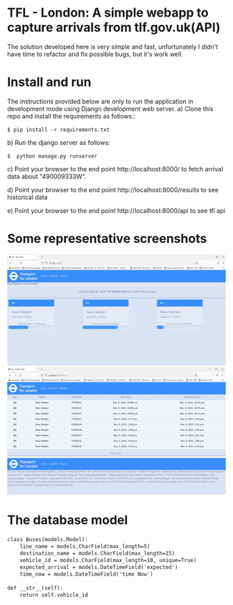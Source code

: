 
TFL - London: A simple webapp to capture arrivals from tlf.gov.uk(API)
=========================================================== 
The solution developed here is very simple and fast, unfortunately I didn't have time to refactor and fix possible bugs, but it's work well.


Install and run
=============
The instructions provided below are only to run the application in development mode using Django development web server.
a) Clone this repo and install the requirements as follows::

    $ pip install -r requirements.txt

b) Run the django server as follows:
 
    $  python manage.py runserver

c) Point your browser to the end point http://localhost:8000/ to fetch arrival data about "490009333W".

d) Point your browser to the end point http://localhost:8000/results to see historical data

e) Point your browser to the end point http://localhost:8000/api to see tfl api

        
 Some representative screenshots
===============================

![Alt text](index.jpg)
![Alt text](results.jpg)
![Alt text](api.jpg)

The database model
====================

    class Buses(models.Model):
        line_name = models.CharField(max_length=5)
        destination_name = models.CharField(max_length=15)
        vehicle_id = models.CharField(max_length=10, unique=True)
        expected_arrival = models.DateTimeField('expected')
        time_now = models.DateTimeField('time Now')

    def __str__(self):
        return self.vehicle_id
